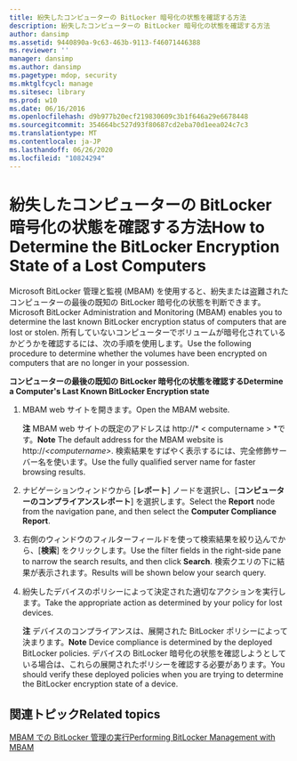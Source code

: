 ```yaml
---
title: 紛失したコンピューターの BitLocker 暗号化の状態を確認する方法
description: 紛失したコンピューターの BitLocker 暗号化の状態を確認する方法
author: dansimp
ms.assetid: 9440890a-9c63-463b-9113-f46071446388
ms.reviewer: ''
manager: dansimp
ms.author: dansimp
ms.pagetype: mdop, security
ms.mktglfcycl: manage
ms.sitesec: library
ms.prod: w10
ms.date: 06/16/2016
ms.openlocfilehash: d9b977b20ecf219830609c3b1f646a29e6678448
ms.sourcegitcommit: 354664bc527d93f80687cd2eba70d1eea024c7c3
ms.translationtype: MT
ms.contentlocale: ja-JP
ms.lasthandoff: 06/26/2020
ms.locfileid: "10824294"
---
```

# <span data-ttu-id="6f223-103">紛失したコンピューターの BitLocker 暗号化の状態を確認する方法</span><span class="sxs-lookup"><span data-stu-id="6f223-103">How to Determine the BitLocker Encryption State of a Lost Computers</span></span>


<span data-ttu-id="6f223-104">Microsoft BitLocker 管理と監視 (MBAM) を使用すると、紛失または盗難されたコンピューターの最後の既知の BitLocker 暗号化の状態を判断できます。</span><span class="sxs-lookup"><span data-stu-id="6f223-104">Microsoft BitLocker Administration and Monitoring (MBAM) enables you to determine the last known BitLocker encryption status of computers that are lost or stolen.</span></span> <span data-ttu-id="6f223-105">所有していないコンピューターでボリュームが暗号化されているかどうかを確認するには、次の手順を使用します。</span><span class="sxs-lookup"><span data-stu-id="6f223-105">Use the following procedure to determine whether the volumes have been encrypted on computers that are no longer in your possession.</span></span>

**<span data-ttu-id="6f223-106">コンピューターの最後の既知の BitLocker 暗号化の状態を確認する</span><span class="sxs-lookup"><span data-stu-id="6f223-106">Determine a Computer's Last Known BitLocker Encryption state</span></span>**

1.  <span data-ttu-id="6f223-107">MBAM web サイトを開きます。</span><span class="sxs-lookup"><span data-stu-id="6f223-107">Open the MBAM website.</span></span>

    <span data-ttu-id="6f223-108">**注** MBAM web サイトの既定のアドレスは http://\* &lt; computername &gt; \*です。</span><span class="sxs-lookup"><span data-stu-id="6f223-108">**Note** The default address for the MBAM website is http://*&lt;computername&gt;*.</span></span> <span data-ttu-id="6f223-109">検索結果をすばやく表示するには、完全修飾サーバー名を使います。</span><span class="sxs-lookup"><span data-stu-id="6f223-109">Use the fully qualified server name for faster browsing results.</span></span>

     

2.  <span data-ttu-id="6f223-110">ナビゲーションウィンドウから [**レポート**] ノードを選択し、[**コンピューターのコンプライアンスレポート**] を選択します。</span><span class="sxs-lookup"><span data-stu-id="6f223-110">Select the **Report** node from the navigation pane, and then select the **Computer Compliance Report**.</span></span>

3.  <span data-ttu-id="6f223-111">右側のウィンドウのフィルターフィールドを使って検索結果を絞り込んでから、[**検索**] をクリックします。</span><span class="sxs-lookup"><span data-stu-id="6f223-111">Use the filter fields in the right-side pane to narrow the search results, and then click **Search**.</span></span> <span data-ttu-id="6f223-112">検索クエリの下に結果が表示されます。</span><span class="sxs-lookup"><span data-stu-id="6f223-112">Results will be shown below your search query.</span></span>

4.  <span data-ttu-id="6f223-113">紛失したデバイスのポリシーによって決定された適切なアクションを実行します。</span><span class="sxs-lookup"><span data-stu-id="6f223-113">Take the appropriate action as determined by your policy for lost devices.</span></span>

    <span data-ttu-id="6f223-114">**注** デバイスのコンプライアンスは、展開された BitLocker ポリシーによって決まります。</span><span class="sxs-lookup"><span data-stu-id="6f223-114">**Note** Device compliance is determined by the deployed BitLocker policies.</span></span> <span data-ttu-id="6f223-115">デバイスの BitLocker 暗号化の状態を確認しようとしている場合は、これらの展開されたポリシーを確認する必要があります。</span><span class="sxs-lookup"><span data-stu-id="6f223-115">You should verify these deployed policies when you are trying to determine the BitLocker encryption state of a device.</span></span>

     

## <span data-ttu-id="6f223-116">関連トピック</span><span class="sxs-lookup"><span data-stu-id="6f223-116">Related topics</span></span>


[<span data-ttu-id="6f223-117">MBAM での BitLocker 管理の実行</span><span class="sxs-lookup"><span data-stu-id="6f223-117">Performing BitLocker Management with MBAM</span></span>](performing-bitlocker-management-with-mbam.md)

 

 





